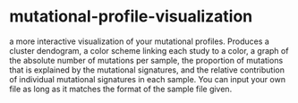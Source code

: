 # mutational-profile-visualization
a more interactive visualization of your mutational profiles. Produces a cluster dendogram, a color scheme linking each study to a color, a graph of the absolute number of mutations per sample, the proportion of mutations that is explained by the mutational signatures, and the relative contribution of individual mutational signatures in each sample. You can input your own file as long as it matches the format of the sample file given.
